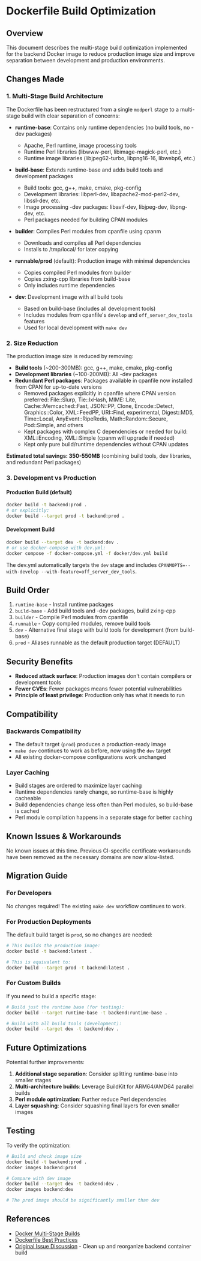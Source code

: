 # Dockerfile Build Optimization

## Overview

This document describes the multi-stage build optimization implemented for the backend Docker image to reduce production image size and improve separation between development and production environments.

## Changes Made

### 1. Multi-Stage Build Architecture

The Dockerfile has been restructured from a single `modperl` stage to a multi-stage build with clear separation of concerns:

- **runtime-base**: Contains only runtime dependencies (no build tools, no -dev packages)
  - Apache, Perl runtime, image processing tools
  - Runtime Perl libraries (libwww-perl, libimage-magick-perl, etc.)
  - Runtime image libraries (libjpeg62-turbo, libpng16-16, libwebp6, etc.)
  
- **build-base**: Extends runtime-base and adds build tools and development packages
  - Build tools: gcc, g++, make, cmake, pkg-config
  - Development libraries: libperl-dev, libapache2-mod-perl2-dev, libssl-dev, etc.
  - Image processing -dev packages: libavif-dev, libjpeg-dev, libpng-dev, etc.
  - Perl packages needed for building CPAN modules
  
- **builder**: Compiles Perl modules from cpanfile using cpanm
  - Downloads and compiles all Perl dependencies
  - Installs to /tmp/local/ for later copying
  
- **runnable/prod** (default): Production image with minimal dependencies
  - Copies compiled Perl modules from builder
  - Copies zxing-cpp libraries from build-base
  - Only includes runtime dependencies
  
- **dev**: Development image with all build tools
  - Based on build-base (includes all development tools)
  - Includes modules from cpanfile's `develop` and `off_server_dev_tools` features
  - Used for local development with `make dev`

### 2. Size Reduction

The production image size is reduced by removing:

- **Build tools** (~200-300MB): gcc, g++, make, cmake, pkg-config
- **Development libraries** (~100-200MB): All -dev packages
- **Redundant Perl packages**: Packages available in cpanfile now installed from CPAN for up-to-date versions
  - Removed packages explicitly in cpanfile where CPAN version preferred: File::Slurp, Tie::IxHash, MIME::Lite, Cache::Memcached::Fast, JSON::PP, Clone, Encode::Detect, Graphics::Color, XML::FeedPP, URI::Find, experimental, Digest::MD5, Time::Local, AnyEvent::RipeRedis, Math::Random::Secure, Pod::Simple, and others
  - Kept packages with complex C dependencies or needed for build: XML::Encoding, XML::Simple (cpanm will upgrade if needed)
  - Kept only pure build/runtime dependencies without CPAN updates

**Estimated total savings: 350-550MB** (combining build tools, dev libraries, and redundant Perl packages)

### 3. Development vs Production

#### Production Build (default)
```bash
docker build -t backend:prod .
# or explicitly:
docker build --target prod -t backend:prod .
```

#### Development Build
```bash
docker build --target dev -t backend:dev .
# or use docker-compose with dev.yml:
docker compose -f docker-compose.yml -f docker/dev.yml build
```

The dev.yml automatically targets the `dev` stage and includes `CPANMOPTS=--with-develop --with-feature=off_server_dev_tools`.

## Build Order

1. `runtime-base` - Install runtime packages
2. `build-base` - Add build tools and -dev packages, build zxing-cpp
3. `builder` - Compile Perl modules from cpanfile
4. `runnable` - Copy compiled modules, remove build tools
5. `dev` - Alternative final stage with build tools for development (from build-base)
6. `prod` - Aliases runnable as the default production target (DEFAULT)

## Security Benefits

- **Reduced attack surface**: Production images don't contain compilers or development tools
- **Fewer CVEs**: Fewer packages means fewer potential vulnerabilities
- **Principle of least privilege**: Production only has what it needs to run

## Compatibility

### Backwards Compatibility
- The default target (`prod`) produces a production-ready image
- `make dev` continues to work as before, now using the `dev` target
- All existing docker-compose configurations work unchanged

### Layer Caching
- Build stages are ordered to maximize layer caching
- Runtime dependencies rarely change, so runtime-base is highly cacheable
- Build dependencies change less often than Perl modules, so build-base is cached
- Perl module compilation happens in a separate stage for better caching

## Known Issues & Workarounds

No known issues at this time. Previous CI-specific certificate workarounds have been removed as the necessary domains are now allow-listed.

## Migration Guide

### For Developers

No changes required! The existing `make dev` workflow continues to work.

### For Production Deployments

The default build target is `prod`, so no changes are needed:

```bash
# This builds the production image:
docker build -t backend:latest .

# This is equivalent to:
docker build --target prod -t backend:latest .
```

### For Custom Builds

If you need to build a specific stage:

```bash
# Build just the runtime base (for testing):
docker build --target runtime-base -t backend:runtime-base .

# Build with all build tools (development):
docker build --target dev -t backend:dev .
```

## Future Optimizations

Potential further improvements:

1. **Additional stage separation**: Consider splitting runtime-base into smaller stages
2. **Multi-architecture builds**: Leverage BuildKit for ARM64/AMD64 parallel builds
3. **Perl module optimization**: Further reduce Perl dependencies
4. **Layer squashing**: Consider squashing final layers for even smaller images

## Testing

To verify the optimization:

```bash
# Build and check image size
docker build -t backend:prod .
docker images backend:prod

# Compare with dev image
docker build --target dev -t backend:dev .
docker images backend:dev

# The prod image should be significantly smaller than dev
```

## References

- [Docker Multi-Stage Builds](https://docs.docker.com/build/building/multi-stage/)
- [Dockerfile Best Practices](https://docs.docker.com/develop/develop-images/dockerfile_best-practices/)
- [Original Issue Discussion](https://github.com/openfoodfacts/openfoodfacts-server/issues) - Clean up and reorganize backend container build
